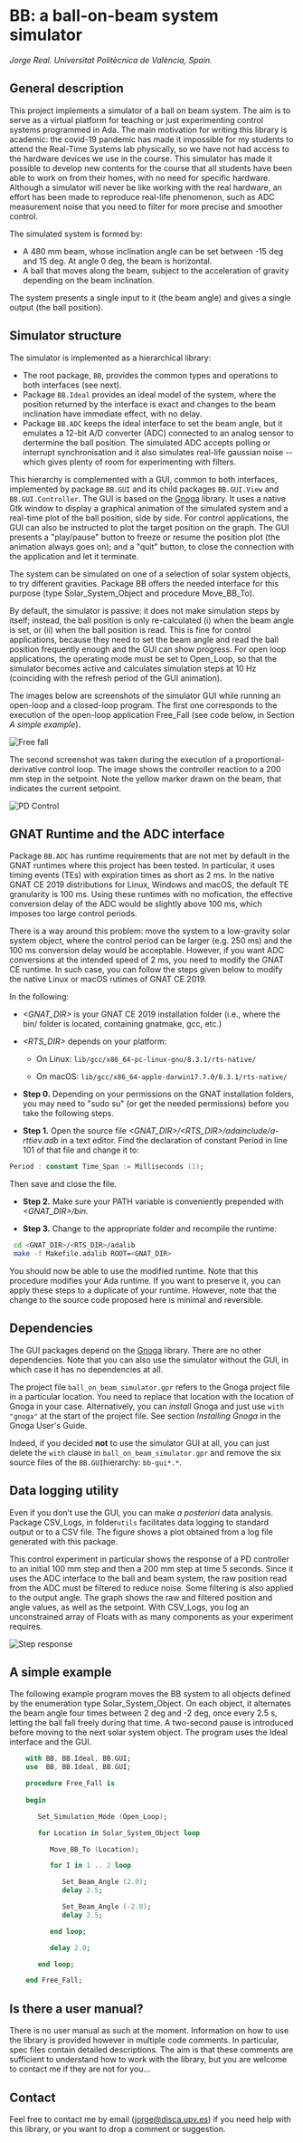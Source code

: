 # BB: a ball-on-beam system simulator

_Jorge Real. Universitat Politècnica de València, Spain._

## General description
This project implements a simulator of a ball on beam system. The aim is to serve as a virtual platform for teaching or just experimenting control systems programmed in Ada. The main motivation for writing this library is academic: the covid-19 pandemic has made it impossible for my students to attend the Real-Time Systems lab physically, so we have not had access to the hardware devices we use in the course. This simulator has made it possible to develop new contents for the course that all students have been able to work on from their homes, with no need for specific hardware. Although a simulator will never be like working with the real hardware, an effort has been made to reproduce real-life phenomenon, such as ADC measurement noise that you need to filter for more precise and smoother control.

The simulated system is formed by:

 - A 480 mm beam, whose inclination angle can be set between -15 deg and 15 deg. At angle 0 deg, the beam is horizontal.
 - A ball that moves along the beam, subject to the acceleration of gravity depending on the beam inclination.
 
The system presents a single input to it (the beam angle) and gives a single output (the ball position). 

## Simulator structure
The simulator is implemented as a hierarchical library:

 * The root package, ```BB```, provides the common types and operations to both interfaces (see next). 
 * Package ```BB.Ideal``` provides an ideal model of the system, where the position returned by the interface is exact and changes to the beam inclination have immediate effect, with no delay.
 * Package ```BB.ADC``` keeps the ideal interface to set the beam angle, but it emulates a 12-bit A/D converter (ADC) connected to an analog sensor to dertermine the ball position. The simulated ADC accepts polling or interrupt synchronisation and it also simulates real-life gaussian noise -- which gives plenty of room for experimenting with filters.
 
This hierarchy is complemented with a GUI, common to both interfaces, implemented by package ```BB.GUI``` and its child packages ```BB.GUI.View``` and ```BB.GUI.Controller```. The GUI is based on the [Gnoga](https://github.com/alire-project/gnoga) library. It uses a native Gtk window to display a graphical animation of the simulated system and a real-time plot of the ball position, side by side. For control applications, the GUI can also be instructed to plot the target position on the graph. The GUI presents a "play/pause" button to freeze or resume the position plot (the animation always goes on); and a "quit" button, to close the connection with the application and let it terminate. 

The system can be simulated on one of a selection of solar system objects, to try different gravities. Package BB offers the needed interface for this purpose (type Solar_System_Object and procedure Move_BB_To).

By default, the simulator is passive: it does not make simulation steps by itself; instead, the ball position is only re-calculated (i) when the beam angle is set, or (ii) when the ball position is read. This is fine for control applications, because they need to set the beam angle and read the ball position frequently enough and the GUI can show progress. For open loop applications, the operating mode must be set to Open_Loop, so that the simulator becomes active and calculates simulation steps at 10 Hz (coinciding with the refresh period of the GUI animation).

The images below are screenshots of the simulator GUI while running an open-loop and a closed-loop program. The first one corresponds to the execution of the open-loop application Free\_Fall (see code below, in Section *A simple example*).

![Free fall](free_fall.png)

The second screenshot was taken during the execution of a proportional-derivative control loop. The image shows the controller reaction to a 200 mm step in the setpoint. Note the yellow marker drawn on the beam, that indicates the current setpoint.

![PD Control](pd_control.png)

## GNAT Runtime and the ADC interface
Package ```BB.ADC``` has runtime requirements that are not met by default in the GNAT runtimes where this project has been tested. In particular, it uses timing events (TEs) with expiration times as short as 2 ms. In the native GNAT CE 2019 distributions for Linux, Windows and macOS, the default TE granularity is 100 ms. Using these runtimes with no mofication, the effective conversion delay of the ADC would be slightly above 100 ms, which imposes too large control periods.

There is a way around this problem: move the system to a low-gravity solar system object, where the control period can be larger (e.g. 250 ms) and the 100 ms conversion delay would be acceptable. However, if you want ADC conversions at the intended speed of 2 ms, you need to modify the GNAT CE runtime. In such case, you can follow the steps given below to modify the native Linux or macOS rutimes of GNAT CE 2019.

In the following:

  - *\<GNAT_DIR\>* is your GNAT CE 2019 installation folder (i.e., where the bin/ folder is located, containing gnatmake, gcc, etc.)
  - *\<RTS_DIR\>* depends on your platform:
  
    - On Linux: ```lib/gcc/x86_64-pc-linux-gnu/8.3.1/rts-native/```
    
    - On macOS: ```lib/gcc/x86_64-apple-darwin17.7.0/8.3.1/rts-native/```
    
  - **Step 0.**
  Depending on your permissions on the GNAT installation folders, you may need to "sudo su" (or get the needed permissions) before you take the following steps.

  - **Step 1.**
  Open the source file *\<GNAT_DIR>/<RTS_DIR>/adainclude/a-rttiev.adb* in a text editor. Find the declaration of constant Period in line 101 of that file and change it to:
  
  ```Ada
  Period : constant Time_Span := Milliseconds (1);
  ```
  
  Then save and close the file.
    
  - **Step 2.**
  Make sure your PATH variable is conveniently prepended with *\<GNAT_DIR\>/bin*.

  - **Step 3.**
  Change to the appropriate folder and recompile the runtime:

   ```bash
    cd <GNAT_DIR>/<RTS_DIR>/adalib
    make -f Makefile.adalib ROOT=<GNAT_DIR>
   ```
You should now be able to use the modified runtime.
Note that this procedure modifies your Ada runtime. If you want to preserve it, you can apply these steps to a duplicate of your runtime. However, note that the change to the source code proposed here is minimal and reversible.  

##  Dependencies
The GUI packages depend on the [Gnoga](https://github.com/alire-project/gnoga) library. There are no other dependencies. Note that you can also use the simulator without the GUI, in which case it has no dependencies at all. 

The project file ```ball_on_beam_simulator.gpr``` refers to the Gnoga project file in a particular location. You need to replace that location with the location of Gnoga in your case. Alternatively, you can _install_ Gnoga and just use ```with "gnoga"``` at the start of the project file. See section _Installing Gnoga_ in the Gnoga User's Guide. 

Indeed, if you decided **not** to use the simulator GUI at all, you can just delete the ```with``` clause in ```ball_on_beam_simulator.gpr``` and remove the six source files of the ```BB.GUI```hierarchy: ```bb-gui*.*```. 

##  Data logging utility
Even if you don't use the GUI, you can make *a posteriori* data analysis. Package CSV\_Logs, in folder```utils``` facilitates data logging to standard output or to a CSV file. The figure shows a plot obtained from a log file generated with this package. 

This control experiment in particular shows the response of a PD controller to an initial 100 mm step and then a 200 mm step at time 5 seconds. Since it uses the ADC interface to the ball and beam system, the raw position read from the ADC must be filtered to reduce noise. Some filtering is also applied to the output angle. The graph shows the raw and filtered position and angle values, as well as the setpoint. With CSV\_Logs, you log an unconstrained array of Floats with as many components as your experiment requires.
 
![Step response](pd-step-response.png)

 
## A simple example
The following example program moves the BB system to all objects defined by the enumeration type Solar_System_Object. On each object, it alternates the beam angle four times between 2 deg and -2 deg, once every 2.5 s, letting the ball fall freely during that time. A two-second pause is introduced before moving to the next solar system object. The program uses the Ideal interface and the GUI.

```Ada
    with BB, BB.Ideal, BB.GUI;
    use  BB, BB.Ideal, BB.GUI;

    procedure Free_Fall is
 
    begin

       Set_Simulation_Mode (Open_Loop);

       for Location in Solar_System_Object loop

          Move_BB_To (Location);

          for I in 1 .. 2 loop

             Set_Beam_Angle (2.0);
             delay 2.5;

             Set_Beam_Angle (-2.0);
             delay 2.5;

          end loop;

          delay 2.0;

       end loop;

    end Free_Fall;
```

## Is there a user manual?
There is no user manual as such at the moment. Information on how to use the library is provided however in multiple code comments. In particular, spec files  contain detailed descriptions. The aim is that these comments are sufficient to understand how to work with the library, but you are welcome to contact me if they are not for you...

##  Contact
Feel free to contact me by email (jorge@disca.upv.es) if you need help with this library, or you want to drop a comment or suggestion.
